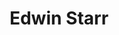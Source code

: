 ---
title: "Edwin Starr"
summary: "American soul vocalist Born 21 January 1942 in Nashville, Tennessee, USA, died 2 April 2003 in Bramcote, Nottinghamshire, England. Best remembered for the 1970 interpretation of the Vietnam War protest song “War”."
image: "edwin-starr.jpg"
apple_music_artist_url: "None"
wikipedia_url: "none"
---